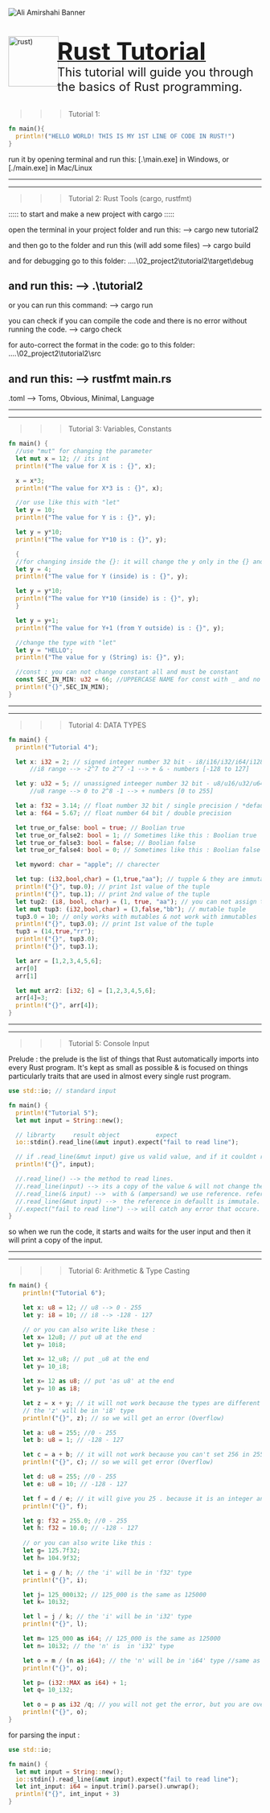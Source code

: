 ![Ali Amirshahi Banner](https://i.ibb.co/2WKr9HR/github-banner-small.png)

<a href="https://github.com/ALPHYPSYCHE/RUST/blob/main/README.md">
    <div style="margin-bottom:1em;"> 
        <img style="margin-right:-.2em;" align="left" src="https://cdn.worldvectorlogo.com/logos/rust.svg" alt="rust)" title="RUST" width="100" height="100"/>
    </div>
    <div style="margin-bottom:-1.5em;">
        <h1 display="display:inline;">
            <font size="+4">Rust Tutorial</font>
        </h1>
    </div>
</a>

<div style="margin-left:5em;">
    <span style="vertical-align: middle;"><font size="+2">This tutorial will guide you through the basics of Rust programming.</font></span>
</div>
﻿

>>> Tutorial 1:
>>> 
  ```rust
fn main(){
    println!("HELLO WORLD! THIS IS MY 1ST LINE OF CODE IN RUST!")
}
```
run it by opening terminal and run this: [.\main.exe] in Windows, or [./main.exe] in Mac/Linux

------------------------------------------------------------------------------
------------------------------------------------------------------------------

>>> Tutorial 2: Rust Tools (cargo, rustfmt)

::::: to start and make a new project with cargo :::::

open the terminal in your project folder and run this:
--> cargo new tutorial2

and then go to the folder and run this (will add some files)
--> cargo build 

and for debugging go to this folder:
....\02_project2\tutorial2\target\debug

and run this:
--> .\tutorial2
---------------------------
or you can run this command:
--> cargo run

you can check if you can compile the code and there is no error without running the code.
--> cargo check

for auto-correct the format in the code:
go to this folder:
....\02_project2\tutorial2\src

and run this:
--> rustfmt main.rs
---------------------------
.toml --> Toms, Obvious, Minimal, Language

------------------------------------------------------------------------------
------------------------------------------------------------------------------

>>> Tutorial 3: Variables, Constants

  ```rust
fn main() {
    //use "mut" for changing the parameter
    let mut x = 12; // its int
    println!("The value for X is : {}", x);

    x = x*3;
    println!("The value for X*3 is : {}", x);

    //or use like this with "let"
    let y = 10;
    println!("The value for Y is : {}", y);

    let y = y*10;
    println!("The value for Y*10 is : {}", y);

    {
    //for changing inside the {}: it will change the y only in the {} and outside the {} its the same value as outer of the {}
    let y = 4;
    println!("The value for Y (inside) is : {}", y);

    let y = y*10;
    println!("The value for Y*10 (inside) is : {}", y);
    }

    let y = y+1;
    println!("The value for Y+1 (from Y outside) is : {}", y);

    //change the type with "let"
    let y = "HELLO";
    println!("The value for y (String) is: {}", y);

    //const : you can not change constant all and must be constant
    const SEC_IN_MIN: u32 = 66; //UPPERCASE NAME for const with _ and no space
    println!("{}",SEC_IN_MIN);
}
```
------------------------------------------------------------------------------
------------------------------------------------------------------------------

>>> Tutorial 4: DATA TYPES

  ```rust
fn main() {
    println!("Tutorial 4");

    let x: i32 = 2; // signed integer number 32 bit - i8/i16/i32/i64/i128 / *default
        //i8 range --> -2^7 to 2^7 -1 --> + & - numbers [-128 to 127]

    let y: u32 = 5; // unassigned inteeger number 32 bit - u8/u16/u32/u64/u128
        //u8 range --> 0 to 2^8 -1 --> + numbers [0 to 255]

    let a: f32 = 3.14; // float number 32 bit / single precision / *default
    let a: f64 = 5.67; // float number 64 bit / double precision

    let true_or_false: bool = true; // Boolian true
    let true_or_false2: bool = 1; // Sometimes like this : Boolian true
    let true_or_false3: bool = false; // Boolian false
    let true_or_false4: bool = 0; // Sometimes like this : Boolian false

    let myword: char = "apple"; // charecter

    let tup: (i32,bool,char) = (1,true,"aa"); // tupple & they are immutable
    println!("{}", tup.0); // print 1st value of the tuple
    println!("{}", tup.1); // print 2nd value of the tuple
    let tup2: (i8, bool, char) = (1, true, "aa"); // you can not assign these 2 numbers because they have different type i32 & i8
    let mut tup3: (i32,bool,char) = (3,false,"bb"); // mutable tuple
    tup3.0 = 10; // only works with mutables & not work with immutables
    println!("{}", tup3.0); // print 1st value of the tuple
    tup3 = (14,true,"rr");
    println!("{}", tup3.0); 
    println!("{}", tup3.1);

    let arr = [1,2,3,4,5,6];
    arr[0]
    arr[1]

    let mut arr2: [i32; 6] = [1,2,3,4,5,6];
    arr[4]=3;
    println!("{}", arr[4]);
}
```
------------------------------------------------------------------------------
------------------------------------------------------------------------------

>>> Tutorial 5: Console Input

Prelude :
the prelude is the list of things that Rust automatically imports into every Rust program.
It's kept as small as possible & is focused on things particularly traits that are used in almost every single rust program.

  ```rust
use std::io; // standard input

fn main() {
    println!("Tutorial 5");
    let mut input = String::new();

    // librarty     result object          expect
    io::stdin().read_line(&mut input).expect("fail to read line");

    // if .read_line(&mut input) give us valid value, and if it couldnt read .expect("fail to read line");
    println!("{}", input);

    //.read_line() --> the method to read lines.
    //.read_line(input) --> its a copy of the value & will not change the original value
    //.read_line(& input) -->  with & (ampersand) we use reference. reference in default is immutable.
    //.read_line(&mut input) -->  the reference in defaullt is immutale. so we change it so we can modify the value of the reference.
    //.expect("fail to read line") --> will catch any error that occure. error handling
}
```
so when we run the code, it starts and waits for the user input and then it will print a copy of the input.

------------------------------------------------------------------------------
------------------------------------------------------------------------------

>>> Tutorial 6: Arithmetic & Type Casting

```rust
fn main() {
    println!("Tutorial 6");

    let x: u8 = 12; // u8 --> 0 - 255
    let y: i8 = 10; // i8 --> -128 - 127

    // or you can also write like these :
    let x= 12u8; // put u8 at the end
    let y= 10i8;

    let x= 12_u8; // put _u8 at the end
    let y= 10_i8;

    let x= 12 as u8; // put 'as u8' at the end
    let y= 10 as i8;

    let z = x + y; // it will not work because the types are different --> u8 , i8
    // the 'z' will be in 'i8' type
    println!("{}", z); // so we will get an error (Overflow)

    let a: u8 = 255; //0 - 255
    let b: u8 = 1; // -128 - 127

    let c = a + b; // it will not work because you can't set 256 in 255 space. so we should use bigger space like u16 or u32.
    println!("{}", c); // so we will get error (Overflow)

    let d: u8 = 255; //0 - 255
    let e: u8 = 10; // -128 - 127

    let f = d / e; // it will give you 25 . because it is an integer and does not give you 25.5 
    println!("{}", f);

    let g: f32 = 255.0; //0 - 255
    let h: f32 = 10.0; // -128 - 127
    
    // or you can also write like this :
    let g= 125.7f32;
    let h= 104.9f32;

    let i = g / h; // the 'i' will be in 'f32' type
    println!("{}", i);

    let j= 125_000i32; // 125_000 is the same as 125000
    let k= 10i32;

    let l = j / k; // the 'i' will be in 'i32' type
    println!("{}", l);

    let m= 125_000 as i64; // 125_000 is the same as 125000
    let n= 10i32; // the 'n' is  in 'i32' type

    let o = m / (n as i64); // the 'n' will be in 'i64' type //same as -->  let o = m / n as i64;
    println!("{}", o);

    let p= (i32::MAX as i64) + 1;
    let q= 10_i32; 

    let o = p as i32 /q; // you will not get the error, but you are overflowing and will give you negative numbers.
    println!("{}", o);
}
```


for parsing the input :

  ```rust
use std::io;

fn main() {
    let mut input = String::new();
    io::stdin().read_line(&mut input).expect("fail to read line");
    let int_input: i64 = input.trim().parse().unwrap();
    println!("{}", int_input + 3)
}
```
